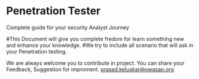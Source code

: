 # Penetration Tester
Complete guide for your security Analyst Journey



#This Document will give you complete fredom for learn something new and enhance your knowledge.
#We try to include all scenario that will ask in your Penetration testing.



We are always welcome you to contribute in project.
You can share your Feedback, Suggestion for improment.
prasad.keluskar@owasap.org
